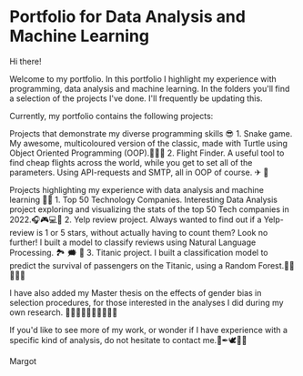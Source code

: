 # Portfolio for Data Analysis and Machine Learning

Hi there!

Welcome to my portfolio. In this portfolio I highlight my experience with programming, data analysis and machine learning.
In the folders you'll find a selection of the projects I've done. I'll frequently be updating this. 

Currently, my portfolio contains the following projects:

Projects that demonstrate my diverse programming skills 😎
    1. Snake game. My awesome, multicoloured version of the classic, made with Turtle using Object Oriented Programming (OOP).🐍🐍🐍
    2. Flight Finder. A useful tool to find cheap flights across the world, while you get to set all of the parameters. Using API-requests and SMTP, all in OOP of course. ✈ 🤑

Projects highlighting my experience with data analysis and machine learning 🎢🙀
    1. Top 50 Technology Companies. Interesting Data Analysis project exploring and visualizing the stats of the top 50 Tech companies in 2022.🎧🎮💻🍏
    2. Yelp review project. Always wanted to find out if a Yelp-review is 1 or 5 stars, without actually having to count them? Look no further! I built a model to classify reviews using Natural Language Processing. 🏞 🗯 🔁
    3. Titanic project. I built a classification model to predict the survival of passengers on the Titanic, using a Random Forest.🌳🌳🌳🌳🌳

I have also added my Master thesis on the effects of gender bias in selection procedures, for those interested in the analyses I did during my own research. 👩‍🎓👩‍🏫👩‍🔧👩‍💻👩‍🔬

If you'd like to see more of my work, or wonder if I have experience with a specific kind of analysis, do not hesitate to contact me.📜✒🕊📧🔥

Margot

